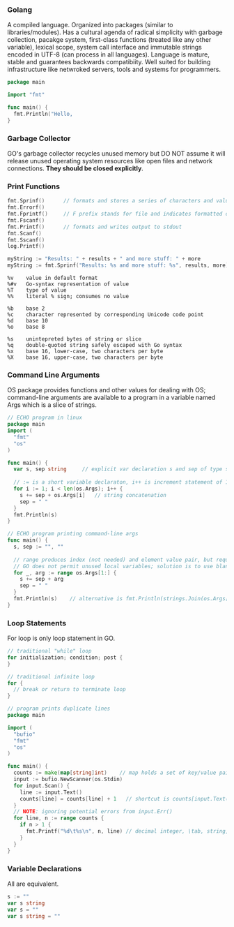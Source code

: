### Golang
A compiled language. Organized into packages (similar to libraries/modules). Has a cultural agenda of radical simplicity with garbage collection, pacakge system, first-class functions (treated like any other variable), lexical scope, system call interface and immutable strings encoded in UTF-8 (can process in all languages). Language is mature, stable and guarantees backwards compatibiity. Well suited for building infrastructure like netwroked servers, tools and systems for programmers. 

```GO
package main

import "fmt"

func main() {
  fmt.Println("Hello,
}
```

### Garbage Collector
GO's garbage collector recycles unused memory but DO NOT assume it will release unused operating system resources like open files and network connections. **They should be closed explicitly**.

### Print Functions
```go
fmt.Sprinf()      // formats and stores a series of characters and values in array pointed to by buffer
fmt.Errorf()
fmt.Fprintf()     // F prefix stands for file and indicates formatted output should be written to file
fmt.Fscanf()
fmt.Printf()      // formats and writes output to stdout
fmt.Scanf()
fmt.Sscanf()
log.Printf()

myString := "Results: " + results + " and more stuff: " + more
myString := fmt.Sprinf("Results: %s and more stuff: %s", results, more)
```
```
%v    value in default format
%#v   Go-syntax representation of value
%T    type of value
%%    literal % sign; consumes no value

%b    base 2
%c    character represented by corresponding Unicode code point
%d    base 10
%o    base 8

%s    unintepreted bytes of string or slice
%q    double-quoted string safely escaped with Go syntax
%x    base 16, lower-case, two characters per byte
%X    base 16, upper-case, two characters per byte   
```


### Command Line Arguments
OS package provides functions and other values for dealing with OS; command-line arguments are available to a program in a variable named Args which is a slice of strings. 

```GO
// ECHO program in linux
package main
import (
  "fmt"
  "os"
)

func main() {
  var s, sep string     // explicit var declaration s and sep of type string 
  
  // := is a short variable declaraton, i++ is increment statement of 1
  for i := 1; i < len(os.Args); i++ {
    s += sep + os.Args[i]   // string concatenation
    sep = " "
  }
  fmt.Println(s)
}

// ECHO program printing command-line args
func main() {
  s, sep := "", ""
  
  // range produces index (not needed) and element value pair, but requires to deal with both values
  // GO does not permit unused local variables; solution is to use blank identifier 
  for _, arg := range os.Args[1:] {   
    s += sep + arg
    sep = " "
  }
  fmt.Println(s)    // alternative is fmt.Println(strings.Join(os.Args[1:], " "))
}
```

### Loop Statements
For loop is only loop statement in GO. 
```GO
// traditional "while" loop
for initialization; condition; post {
}

// traditional infinite loop
for {
  // break or return to terminate loop
}
```
```GO
// program prints duplicate lines
package main

import (
  "bufio"
  "fmt"
  "os"
)

func main() {
  counts := make(map[string]int)    // map holds a set of key/value pairs, of type string/int 
  input := bufio.NewScanner(os.Stdin)
  for input.Scan() {
    line := input.Text()
    counts[line] = counts[line] + 1   // shortcut is counts[input.Text()]++  
  }
  // NOTE: ignoring potential errors from input.Err()
  for line, n := range counts {
    if n > 1 {
      fmt.Printf("%d\t%s\n", n, line) // decimal integer, \tab, string, \newline
    }
  }
}

```



### Variable Declarations
All are equivalent.
```GO
s := ""
var s string
var s = ""
var s string = ""
```


